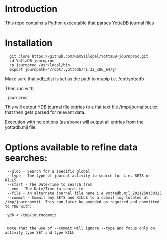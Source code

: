 # Introduction

This repo contains a Python executable that parses YottaDB journal files

# Installation

      git clone https://github.com/RamSailopal/YottaDB-journproc.git
      cd YottaDB-journproc
      cp journproc /usr/local/bin
      export journpath="/root/.yottadb/r1.32_x86_64/g"

Make sure that ydb_dist is set as the path to mupip i.e. /opt/yottadb

Then run with:

     journproc

This will output YDB journal file entries to a flat text file /tmp/journalout.txt that then gets parsed for relevant data.

Execution with no options (as above) will output all entries from the yottadb.mjl file.
      
# Options available to refine data searches:

     --glob - Search for a specific global
     --type - The type of journal activity to search for i.e. SETS or KILLS.
     --start - The Date/Time to search from
     --end - The Date/Time to search to
     --file - An alternate journal file name i.e yottadb.mjl_2021250130325
     --commit - Commit any SETS and KILLS to a commit log located at /tmp/journcommit. This can later be amended as required and committed to YDB with:

     ydb < /tmp/journcommit


     Note that the use of --commit will ignore --type and focus only on activity type SET and type KILL
